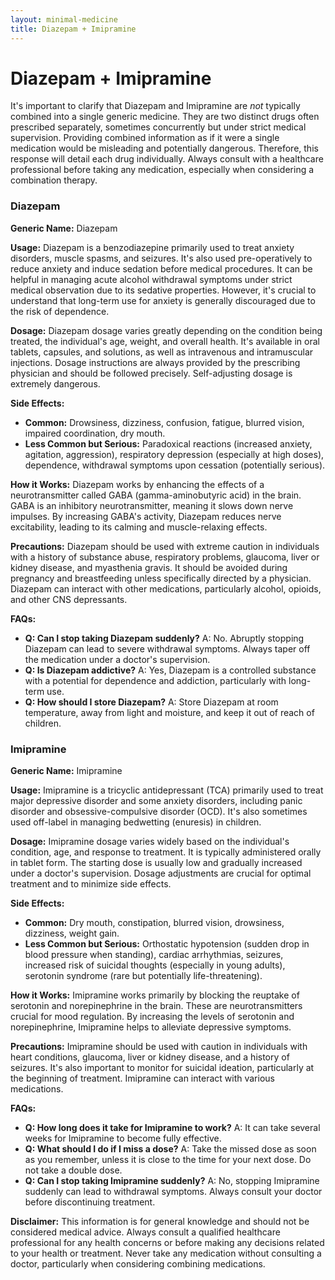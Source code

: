 ```yaml
---
layout: minimal-medicine
title: Diazepam + Imipramine
---
```


# Diazepam + Imipramine
It's important to clarify that Diazepam and Imipramine are *not* typically combined into a single generic medicine.  They are two distinct drugs often prescribed separately, sometimes concurrently but under strict medical supervision. Providing combined information as if it were a single medication would be misleading and potentially dangerous.  Therefore, this response will detail each drug individually.  Always consult with a healthcare professional before taking any medication, especially when considering a combination therapy.

### Diazepam

**Generic Name:** Diazepam

**Usage:** Diazepam is a benzodiazepine primarily used to treat anxiety disorders, muscle spasms, and seizures.  It's also used pre-operatively to reduce anxiety and induce sedation before medical procedures.  It can be helpful in managing acute alcohol withdrawal symptoms under strict medical observation due to its sedative properties.  However, it's crucial to understand that long-term use for anxiety is generally discouraged due to the risk of dependence.

**Dosage:** Diazepam dosage varies greatly depending on the condition being treated, the individual's age, weight, and overall health.  It's available in oral tablets, capsules, and solutions, as well as intravenous and intramuscular injections.  Dosage instructions are always provided by the prescribing physician and should be followed precisely.  Self-adjusting dosage is extremely dangerous.

**Side Effects:**

* **Common:** Drowsiness, dizziness, confusion, fatigue, blurred vision, impaired coordination, dry mouth.
* **Less Common but Serious:** Paradoxical reactions (increased anxiety, agitation, aggression), respiratory depression (especially at high doses), dependence, withdrawal symptoms upon cessation (potentially serious).

**How it Works:** Diazepam works by enhancing the effects of a neurotransmitter called GABA (gamma-aminobutyric acid) in the brain. GABA is an inhibitory neurotransmitter, meaning it slows down nerve impulses.  By increasing GABA's activity, Diazepam reduces nerve excitability, leading to its calming and muscle-relaxing effects.

**Precautions:** Diazepam should be used with extreme caution in individuals with a history of substance abuse, respiratory problems, glaucoma, liver or kidney disease, and myasthenia gravis.  It should be avoided during pregnancy and breastfeeding unless specifically directed by a physician.  Diazepam can interact with other medications, particularly alcohol, opioids, and other CNS depressants.

**FAQs:**

* **Q: Can I stop taking Diazepam suddenly?** A: No. Abruptly stopping Diazepam can lead to severe withdrawal symptoms. Always taper off the medication under a doctor's supervision.
* **Q: Is Diazepam addictive?** A: Yes, Diazepam is a controlled substance with a potential for dependence and addiction, particularly with long-term use.
* **Q: How should I store Diazepam?** A: Store Diazepam at room temperature, away from light and moisture, and keep it out of reach of children.


### Imipramine

**Generic Name:** Imipramine

**Usage:** Imipramine is a tricyclic antidepressant (TCA) primarily used to treat major depressive disorder and some anxiety disorders, including panic disorder and obsessive-compulsive disorder (OCD).  It's also sometimes used off-label in managing bedwetting (enuresis) in children.

**Dosage:** Imipramine dosage varies widely based on the individual's condition, age, and response to treatment. It is typically administered orally in tablet form. The starting dose is usually low and gradually increased under a doctor's supervision.  Dosage adjustments are crucial for optimal treatment and to minimize side effects.

**Side Effects:**

* **Common:** Dry mouth, constipation, blurred vision, drowsiness, dizziness, weight gain.
* **Less Common but Serious:** Orthostatic hypotension (sudden drop in blood pressure when standing), cardiac arrhythmias, seizures, increased risk of suicidal thoughts (especially in young adults), serotonin syndrome (rare but potentially life-threatening).

**How it Works:** Imipramine works primarily by blocking the reuptake of serotonin and norepinephrine in the brain. These are neurotransmitters crucial for mood regulation.  By increasing the levels of serotonin and norepinephrine, Imipramine helps to alleviate depressive symptoms.

**Precautions:** Imipramine should be used with caution in individuals with heart conditions, glaucoma, liver or kidney disease, and a history of seizures.  It's also important to monitor for suicidal ideation, particularly at the beginning of treatment.  Imipramine can interact with various medications.

**FAQs:**

* **Q: How long does it take for Imipramine to work?** A:  It can take several weeks for Imipramine to become fully effective.
* **Q: What should I do if I miss a dose?** A: Take the missed dose as soon as you remember, unless it is close to the time for your next dose. Do not take a double dose.
* **Q: Can I stop taking Imipramine suddenly?** A: No, stopping Imipramine suddenly can lead to withdrawal symptoms.  Always consult your doctor before discontinuing treatment.


**Disclaimer:** This information is for general knowledge and should not be considered medical advice. Always consult a qualified healthcare professional for any health concerns or before making any decisions related to your health or treatment.  Never take any medication without consulting a doctor, particularly when considering combining medications.
